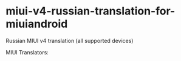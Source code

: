 miui-v4-russian-translation-for-miuiandroid
============

Russian MIUI v4 translation (all supported devices)

MIUI Translators:
